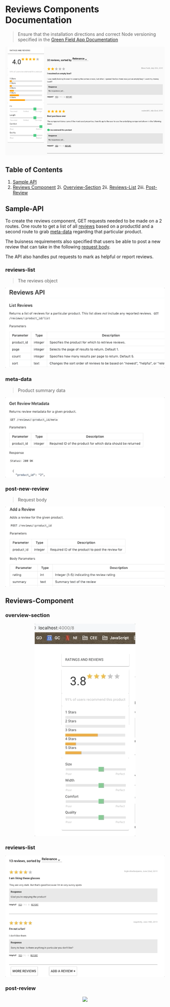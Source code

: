 # Reviews Components Documentation

> Ensure that the installation directions and correct Node versioning specified in the [Green Field App Documentation](../../README.md)

<p align="center" width="80%" height="80%" >
<img src="overview.png">
</p>

## Table of Contents

1. [Sample API](#Sample-API)
2. [Reviews Component](#Reviews-Component)
   2i. [Overview-Section](#overview-section)
   2ii. [Reviews-List](#reviews-list)
   2iii. [Post-Review](#post-review)

## Sample-API

To create the reviews component, GET requests needed to be made on a 2 routes. One route to get a list of all [reviews](#reviews-list) based on a productId and a second route to grab [meta-data](#meta-data-list) regarding that particular product.

The buisness requirements also specified that users be able to post a new review that can take in the following [request body](#post-new-review).

The API also handles put requests to mark as helpful or report reviews.

### reviews-list

> The reviews object

<p align="center" width="80%" height="80%" >
<img src="reviewslistapi.gif">
</p>

### meta-data

> Product summary data

<p align="center"  width="80%" height="80%">
<img src="metaapi.gif">
</p>

### post-new-review

> Request body

<p align="center"  width="80%" height="80%">
<img src="postapi.gif">
</p>

## Reviews-Component

### overview-section

<p align="center"  width="80%" height="80%">
<img src="meta_gif.gif">
</p>

### reviews-list

<p align="center"  width="80%" height="80%">
<img src="reviewslist_gif.gif">
</p>

### post-review

<p align="center"  width="80%" height="80%">
<img src="form.gif">
</p>
